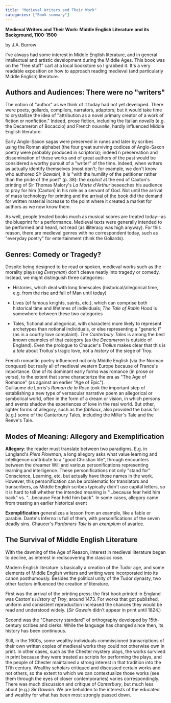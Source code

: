 ```yaml
---
title: "Medieval Writers and Their Work"
categories: ["Book summary"]
---
```


**Medieval Writers and Their Work: Middle English Literature and its
Background, 1100-1500**

by J.A. Burrow

I've always had some interest in Middle English literature, and in
general intellectual and artistic development during the Middle Ages.
This book was on the "free stuff" cart at a local bookstore so I
grabbed it.  It's a very readable exposition on how to approach
reading medieval (and particularly Middle English) literature.

## Authors and Audiences: There were no "writers"


The notion of "author" as we think of it today had not
yet developed.  There were poets, goliards, compilers, narrators,
adaptors; but it would take time to crystallize the idea of
"attribution as a novel
primary creator of a work of fiction or nonfiction."
Indeed, prose fiction, including the Italian _novella_ (e.g. the
Decameron of Bocaccio) and French _nouvelle_, hardly influenced Middle
English literature.

Early Anglo-Saxon sagas were preserved in runes and later by scribes
using the Roman alphabet (the four great surviving codices of
Anglo-Saxon poetry were probably produced in scriptoria); indeed n
preservation and dissemination of these works and of great authors of
the past would be considered a worthy pursuit of a "writer" of the
time.  Indeed, when writers as actually identify themselves (most
don't; for example, we don't know who authored _Sir Gawain_), it is
"with the humility of the petitioner rather than the pride of the
poet" (p. 38):
the _explicit_ at the end of Caxton's printing of Sir
Thomas Malory's _La Morte d'Arthur_ beseeches his audience to pray for
him (Caxton) in his role as a servant of God.
Not until the arrival of mass technology for printing 
and the [arrival of the
book](https://www.amazon.com/gp/customer-reviews/R14UBR3EQCT610/ref=cm_cr_dp_d_rvw_ttl?ie=UTF8&ASIN=1844676331) 
did the
demand for written material increase to the point where it created a
market for authors as we now know them.

As well, people treated books much as musical scores are treated
today--as the blueprint for a performance. Medieval texts were
generally intended to be performed and heard, not read (as 
illiteracy was high anyway).  For this reason, there are medieval
genres with no correspondent today, such as "everyday poetry" for
entertainment (think the Goliards).

## Genres: Comedy or Tragedy?

Despite being designed to be read or spoken, medieval works such as
the morality plays (eg _Everyman_) don't cleave neatly into tragedy or
comedy.  Instead, we might distinguish three categories:

* Histories, which deal with long timescales (historical/allegorical
time, e.g. from the rise and fall of Man until today)

* Lives (of famous knights, saints, etc.), which can comprise both
historical time and lifetimes of individuals; 
_The Tale of Robin Hood_ is somewhere between these two categories

* Tales, fictional and allegorical, with characters more likely to represent
archetypes than notional individuals, or else representing a "generic _I_" (as in a courtly love
complaint).   _The Canterbury Tales_ is among the best known examples
of that category (as the _Decameron_ is outside of England).
Even the prologue to Chaucer's _Troilus_ makes
clear that this is a _tale_ about Troilus's tragic love, not a
_history_ of the siege of Troy.

French romantic poetry influenced not only Middle English (via the Norman
conquest) but really all of medieval western Europe because of France's importance. 
One of its  dominant early forms was romance (in prose or verse),
to the extent that some characterize the era as "The Age of Romance"
(as against an earlier "Age of Epic").  
Guillaume de Lorris's _Roman
de la Rose_ took the important step of establishing a new type of
vernacular narrative poem an allegorical or symbolical world, often in
the form of a dream or vision, in which persons and events shadow the
experiences of love in the real world.  But other, lighter forms of
allegory, such as the _fabliaux_, also provided the basis for (e.g.)
some of the Canterbury Tales, including the Miller's Tale and the
Reeve's Tale.  

## Modes of Meaning: Allegory and Exemplification

**Allegory**: the reader must translate between two paradigms.
E.g. in Langland's _Piers Plowman_, a long allegory asks what value
learning and intelligence contribute to a "good Christian life",
through encounters between the dreamer Will and various
personifications representing learning and intelligence.
These personifications not only "stand for" Conscience, Learning,
etc. but actually have those names in the work.
However, this personification can be problematic for translators and
transcribers, as Middle English scribes typically didn't use capital
letters, so it is hard to tell whether the intended meaning is
"...because fear
held him back" vs. "...because Fear held him back".
In some cases, allegory came from treating an earlier historical event 


**Exemplification** generalizes a lesson from an example, like a fable
or parable. Dante's Inferno is full of them, with personifications of
the seven deadly sins.  Chaucer's _Pardoners Tale_ is an _exemplum_ of
avarice. 

## The Survival of Middle English Literature

With the dawning of the Age of Reason, interest in medieval literature
began to decline, as interest in rediscovering the classics rose.  

Modern English literature is basically a creation of the Tudor age,
and some elements of Middle English writers and writing were
incorporated into its canon posthumously.  Besides the political unity
of the Tudor dynasty, two other factors influenced the creation of
literature.

First was the arrival of the printing press; the first book
printed in England was Caxton's _History of Troy_, around 1473.  For
works that got published, uniform and consistent reproduction
increased the chances they would be read and understood widely.  (_Sir
Gawain_ didn't appear in print until 1824.)

Second was the "Chancery standard" of orthography developed by
15th-century scribes and clerks.  While the language has changed since
then, its history has been continuous.

Still, in the 1600s, some wealthy individuals commissioned
transcriptions of their own written copies of medieval works they
could not otherwise own in print.
In other cases, such as the Chester
mystery plays, the works survived in print because they were treated
as scripts for performing the plays, and the people of Chester
maintained a strong interest in that tradition into the 17th century.
Wealthy scholars critiqued and discussed certain works and not others,
so the extent to which we can contextualize those works (see them
through the eyes of closer contemporaries) varies correspondingly.
There was much discussion and critique of _Canterbury_, but much less
about (e.g.) _Sir Gawain_.  We are beholden to the interests of the
educated and wealthy for what has been most strongly passed down.
